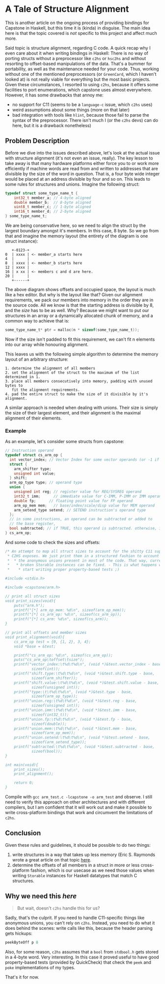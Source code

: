 # A Tale of Structure Alignment
This is another article on the ongoing process of providing bindings for
Capstone in Haskell, but this time it is (kinda) in disguise. The main idea
here is that the topic covered is *not* specific to this project and affect
much more. 

Said topic is structure alignment, regarding C code. A quick recap why I even
care about it when writing bindings in Haskell: There is no way of porting
structs without a preprocessor like `c2hs` or `hsc2hs` and without resorting
to offset-based manipulations of the data. That's a bummer for portability,
as well as the maintenance needed for your code. Thus, working without one of
the mentioned preprocessors (or `GreenCard`, which I haven't looked at) is
not really viable for everything but the most basic projects. Given these
circumstances, I resorted to using `c2hs`, because it offers some facilities
to port enumerations, which capstone uses almost everywhere. However, it has
some drawbacks that annoy me:

* no support for C11 (seems to be a `language-c` issue, which `c2hs` uses)
* weird assumptions about some things (more on that later)
* bad integration with tools like `hlint`, because those fail to parse the
  syntax of the preprocessor. There isn't much I (or the `c2hs` devs) can do
  here, but it is a drawback nonetheless)

## Problem Description
Before we dive into the issues described above, let's look at the actual issue
with structure alignment (it's not even an issue, really). The key lesson to
take away is that many hardware platforms either force you to or work more
efficiently if machine words are read from and written to addresses that are
divisible by the size of the word in question. That is, a four byte wide
integer would be placed at an address divisible by four and so on. This leads
to some rules for structures and unions. Imagine the following struct:
```C
typedef struct some_type_name_t {
    int32_t member_a; // 4-byte aligned
    double member_b;  // 8-byte aligned
    uint8_t member_c; // 1-byte aligned
    int16_t member_d; // 2-byte aligned
} some_type_name_t;
```
We are being conservative here, so we need to align the struct by the largest
boundary amongst it's members. In this case, 8 byte. So we go from that and
imagine the memory layout (the entirety of the diagram is one struct instance):
```
   +-0123-+
0  | xxxx | <- member_a starts here
4  |      |
8  | xxxx | <- member_b starts here
12 | xxxx |
16 | x xx | <- members c and d are here.
20 |      |
   +------+
```
The above diagram shows offsets and occupied space, the layout is much like a
hex editor. But why is the layout like that? Given our alignment requirements,
we pack our members into memory in the order they are in the source code. All
we know is that the starting address is divisible by 8, and the *size* has to
be as well. Why? Because we might want to put our structures in an array or a
dynamically allocated chunk of memory, and a common way to achieve that is:
```C
some_type_name_t* ptr = malloc(n * sizeof(some_type_name_t));
```
Now if the size isn't padded to fit this requirement, we can't fit n elements
into our array while honouring alignment.

This leaves us with the following simple algorithm to determine the memory
layout of an arbitrary structure:
```
1. determine the alignment of all members
2. set the alignment of the struct to the maximum of the list determined in 1.
3. place all members consecutively into memory, padding with unused bytes to
   fit the alignment requirements. 
4. pad the entire struct to make the size of it divisible by it's alignment.
```

A similar approach is needed when dealing with unions. Their size is simply the
size of their largest element, and their alignment is the maximal alignment of
their elements.

### Example
As an example, let's consider some structs from capstone:
```C
// Instruction operand
typedef struct cs_arm_op {
  int vector_index; // Vector Index for some vector operands (or -1 if irrelevant)
  struct {
    arm_shifter type;
    unsigned int value;
  } shift;
  arm_op_type type; // operand type
  union {
    unsigned int reg; // register value for REG/SYSREG operand
    int32_t imm;      // immediate value for C-IMM, P-IMM or IMM operand
    double fp;      // floating point value for FP operand
    arm_op_mem mem;   // base/index/scale/disp value for MEM operand
    arm_setend_type setend; // SETEND instruction's operand type
  };
  // in some instructions, an operand can be subtracted or added to
  // the base register,
  bool subtracted; // if TRUE, this operand is subtracted. otherwise, it is added.
} cs_arm_op;
```
And some code to check the sizes and offsets:
```C
/* An attempt to map all struct sizes to account for the shitty C11 support
 * C2HS exposes. We just print them in a structured fashion to account for
 *  * the anonymous unions present in most of the code. That way, currently
 *   * broken Storable instances can be fixed. - This is what happens when you
 *    * start writing proper property-based tests ;)

#include <stdio.h>

#include <capstone/arm.h>

// print all struct sizes
void print_sizes(void){
    puts("arm.h");
    printf("[*] arm_op_mem: %d\n", sizeof(arm_op_mem));
    printf("[*] cs_arm_op: %d\n", sizeof(cs_arm_op));
    printf("[*] cs_arm: %d\n", sizeof(cs_arm));
}

// print all offsets and member sizes
void print_alignment(void){
    cs_arm_op test = {0, {1, 2}, 3, 4};
    void *base = &test;

    printf("cs_arm_op: %d\n", sizeof(cs_arm_op));
    puts("cs_arm_op\toffset\tsize");
    printf("vector_index:\t%d\t%d\n", (void *)&test.vector_index - base,
            sizeof(int));
    printf("shift.type:\t%d\t%d\n", (void *)&test.shift.type - base,
            sizeof(arm_shifter));
    printf("shift.value:\t%d\t%d\n", (void *)&test.shift.value - base,
            sizeof(unsigned int));
    printf("type:\t\t%d\t%d\n", (void *)&test.type - base,
            sizeof(arm_op_type));
    printf("union.reg:\t%d\t%d\n", (void *)&test.reg - base,
            sizeof(unsigned int));
    printf("union.imm:\t%d\t%d\n", (void *)&test.imm - base,
            sizeof(int32_t));
    printf("union.fp:\t%d\t%d\n", (void *)&test.fp - base,
            sizeof(double));
    printf("union.mem:\t%d\t%d\n", (void *)&test.mem - base,
            sizeof(arm_op_mem));
    printf("union.setend:\t%d\t%d\n", (void *)&test.setend - base,
            sizeof(arm_setend_type));
    printf("subtracted:\t%d\t%d\n", (void *)&test.subtracted - base,
            sizeof(bool));
}

int main(void){
    print_sizes();
    print_alignment();

    return 0;
}
```
Compile with `gcc arm_test.c -lcapstone -o arm_test` and observe.
I still need to verify this approach on other architectures and with different
compilers, but I am confident that it will work out and make it possible to
write cross-platform bindings that work and circumvent the limitations of
`c2hs`.

## Conclusion
Given these rules and guidelines, it should be possible to do two things:

1. write structures in a way that takes up less memory (Eric S. Raymonds wrote
   a great article on that topic [here](http://www.catb.org/esr/structure-packing/).
2. determine the offsets of all members in a struct in more or less
   cross-platform fashion, which is our usecase as we need those values when
   writing `Storable` instances for Haskell datatypes that match C structures.

## Why we need this *here*
> But wait, doesn't `c2hs` handle this for us?

Sadly, that's the culprit. If you need to handle C11-specific things like
anonymous unions, you can't rely on `c2hs`. Instead, you need to do what it
does behind the scenes: write calls like this, because the header parsing
gets hickups:
```Haskell
peekByteOff p 8
```
Also, for some reason, `c2hs` assumes that a `bool` from `stdbool.h` gets
stored in a 4-byte word. Very interesting. In this case it proved useful to
have good property-based tests (provided by QuickCheck) that check the `peek`
and `poke` implementations of my types.

That's it for now.
